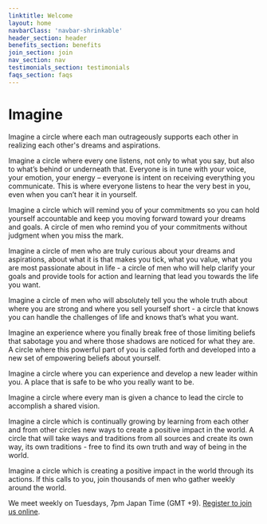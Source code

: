 ```yaml
---
linktitle: Welcome
layout: home
navbarClass: 'navbar-shrinkable'
header_section: header
benefits_section: benefits
join_section: join
nav_section: nav
testimonials_section: testimonials
faqs_section: faqs
---
```


# Imagine

Imagine a circle where each man outrageously supports each other in realizing each other's dreams and aspirations.

Imagine a circle where every one listens, not only to what you say, but also to what’s behind or underneath that. Everyone is in tune with your voice, your emotion, your energy – everyone is intent on receiving everything you communicate. This is where everyone listens to hear the very best in you, even when you can’t hear it in yourself.

Imagine a circle which will remind you of your commitments so you can hold yourself accountable and keep you moving forward toward your dreams and goals. A circle of men who remind you of your commitments without judgment when you miss the mark.

Imagine a circle of men who are truly curious about your dreams and aspirations, about what it is that makes you tick, what you value, what you are most passionate about in life - a circle of men who will help clarify your goals and provide tools for action and learning that lead you towards the life you want.

Imagine a circle of men who will absolutely tell you the whole truth about where you are strong and where you sell yourself short - a circle that knows you can handle the challenges of life and knows that’s what you want.

Imagine an experience where you finally break free of those limiting beliefs that sabotage you and where those shadows are noticed for what they are. A circle where this powerful part of you is called forth and developed into a new set of empowering beliefs about yourself.

Imagine a circle where you can experience and develop a new leader within you. A place that is safe to be who you really want to be.

Imagine a circle where every man is given a chance to lead the circle to accomplish a shared vision.

Imagine a circle which is continually growing by learning from each other and from other circles new ways to create a positive impact in the world. A circle that will take ways and traditions from all sources and create its own way, its own traditions - free to find its own truth and way of being in the world.

Imagine a circle which is creating a positive impact in the world through its actions. lf this calls to you, join thousands of men who gather weekly around the world.

We meet weekly on Tuesdays, 7pm Japan Time (GMT +9).  [Register to join us online](/open-mens-group/).
